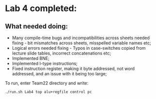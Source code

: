 # Lab 4 completed:

## What needed doing:

- Many compile-time bugs and incompatibilities across sheets needed fixing - bit mismatches across sheets, misspelled variable names etc;
- Logical errors needed fixing - Typos in case-switches copied from lecture slide tables, incorrect concatenations etc;
- Implemented BNE;
- Implemented I-type instructions;
- Fixed instruction register, making it byte addressed, not word addressed, and an issue with it being too large;

To run, enter Team22 directory and write:

`./run.sh Lab4 top alu+regfile control pc`